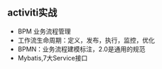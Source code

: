 ## activiti实战
* BPM 业务流程管理 
* 工作流生命周期：定义，发布，执行，监控，优化
* BPMN：业务流程建模标注，2.0是通用的规范
* Mybatis,7大Service接口
